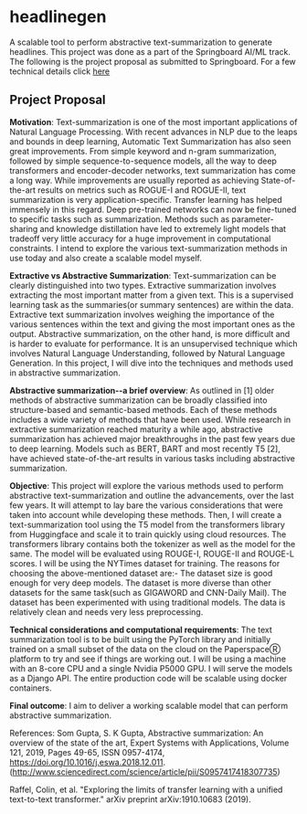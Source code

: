 # headlinegen
A scalable tool to perform abstractive text-summarization to generate headlines.
This project was done as a part of the Springboard AI/ML track.
The following is the project proposal as submitted to Springboard. For a few technical details click [here](https://github.com/SatyaSiddharthDash/headlinegen/techinical-details.md)

## Project Proposal
**Motivation**: Text-summarization is one of the most important applications of Natural Language Processing. With recent advances in NLP due to the leaps and bounds in deep learning, Automatic Text Summarization has also seen great improvements. From simple keyword and n-gram summarization, followed by simple sequence-to-sequence models, all the way to deep transformers and encoder-decoder networks, text summarization has come a long way. While improvements are usually reported as achieving State-of-the-art results on metrics such as ROGUE-I and ROGUE-II, text summarization is very application-specific. Transfer learning has helped immensely in this regard. Deep pre-trained networks can now be fine-tuned to specific tasks such as summarization. Methods such as parameter-sharing and knowledge distillation have led to extremely light models that tradeoff very little accuracy for a huge improvement in computational constraints. I intend to explore the various text-summarization methods in use today and also create a scalable model myself.

**Extractive vs Abstractive Summarization**: Text-summarization can be clearly distinguished into two types. Extractive summarization involves extracting the most important matter from a given text. This is a supervised learning task as the summaries(or summary sentences) are within the data. Extractive text summarization involves weighing the importance of the various sentences within the text and giving the most important ones as the output. Abstractive summarization, on the other hand, is more difficult and is harder to evaluate for performance. It is an unsupervised technique which involves Natural Language Understanding, followed by Natural Language Generation. In this project, I will dive into the techniques and methods used in abstractive summarization.

**Abstractive summarization--a brief overview**: As outlined in [1] older methods of abstractive summarization can be broadly classified into structure-based and semantic-based methods. Each of these methods includes a wide variety of methods that have been used. While research in extractive summarization reached maturity a while ago, abstractive summarization has achieved major breakthroughs in the past few years due to deep learning. Models such as BERT, BART and most recently T5 [2], have achieved state-of-the-art results in various tasks including abstractive summarization.

**Objective**: This project will explore the various methods used to perform abstractive text-summarization and outline the advancements, over the last few years. It will attempt to lay bare the various considerations that were taken into account while developing these methods. Then, I will create a text-summarization tool using the T5 model from the transformers library from Huggingface and scale it to train quickly using cloud resources. The transformers library contains both the tokenizer as well as the model for the same. The model will be evaluated using ROUGE-I, ROUGE-II and ROUGE-L scores. I will be using the NYTimes dataset for training. The reasons for choosing the above-mentioned dataset are:- 
The dataset size is good enough for very deep models.
The dataset is more diverse than other datasets for the same task(such as GIGAWORD and CNN-Daily Mail).
The dataset has been experimented with using traditional models.
The data is relatively clean and needs very less preprocessing. 


**Technical considerations and computational requirements**: The text summarization tool is to be built using the PyTorch library and initially trained on a small subset of the data on the cloud on the PaperspaceⓇ platform to try and see if things are working out. I will be using a machine with an 8-core CPU and a single Nvidia P5000 GPU. I will serve the models as a Django API. The entire production code will be scalable using docker containers.

**Final outcome**: I aim to deliver a working scalable model that can perform abstractive summarization.

References:
Som Gupta, S. K Gupta, Abstractive summarization: An overview of the state of the art, Expert Systems with Applications, Volume 121, 2019, Pages 49-65, ISSN 0957-4174, https://doi.org/10.1016/j.eswa.2018.12.011. (http://www.sciencedirect.com/science/article/pii/S0957417418307735)

Raffel, Colin, et al. "Exploring the limits of transfer learning with a unified text-to-text transformer." arXiv preprint arXiv:1910.10683 (2019).
